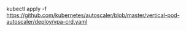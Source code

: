 kubectl apply -f https://github.com/kubernetes/autoscaler/blob/master/vertical-pod-autoscaler/deploy/vpa-crd.yaml